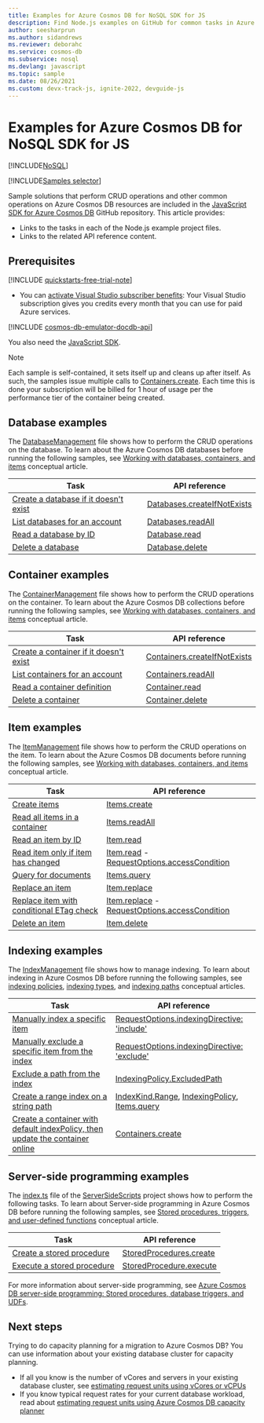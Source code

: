 ```yaml
---
title: Examples for Azure Cosmos DB for NoSQL SDK for JS
description: Find Node.js examples on GitHub for common tasks in Azure Cosmos DB, including CRUD operations.
author: seesharprun
ms.author: sidandrews
ms.reviewer: deborahc
ms.service: cosmos-db
ms.subservice: nosql
ms.devlang: javascript
ms.topic: sample
ms.date: 08/26/2021
ms.custom: devx-track-js, ignite-2022, devguide-js
---
```


# Examples for Azure Cosmos DB for NoSQL SDK for JS

[!INCLUDE[NoSQL](../includes/appliesto-nosql.md)]

[!INCLUDE[Samples selector](includes/samples-selector.md)]

Sample solutions that perform CRUD operations and other common operations on Azure Cosmos DB resources are included in the [JavaScript SDK for Azure Cosmos DB](https://github.com/Azure/azure-sdk-for-js/tree/main/sdk/cosmosdb/cosmos/samples) GitHub repository. This article provides:

- Links to the tasks in each of the Node.js example project files.
- Links to the related API reference content.

## Prerequisites

[!INCLUDE [quickstarts-free-trial-note](../../../includes/quickstarts-free-trial-note.md)]

- You can [activate Visual Studio subscriber benefits](https://azure.microsoft.com/pricing/member-offers/msdn-benefits-details/?ref=microsoft.com&utm_source=microsoft.com&utm_medium=docs&utm_campaign=visualstudio): Your Visual Studio subscription gives you credits every month that you can use for paid Azure services.

[!INCLUDE [cosmos-db-emulator-docdb-api](../includes/cosmos-db-emulator-docdb-api.md)]

You also need the [JavaScript SDK](sdk-nodejs.md).

> [!NOTE]
> Each sample is self-contained, it sets itself up and cleans up after itself. As such, the samples issue multiple calls to [Containers.create](/javascript/api/%40azure/cosmos/containers). Each time this is done your subscription will be billed for 1 hour of usage per the performance tier of the container being created.

## Database examples

The [DatabaseManagement](https://github.com/Azure/azure-cosmos-js/blob/master/samples/DatabaseManagement.ts) file shows how to perform the CRUD operations on the database. To learn about the Azure Cosmos DB databases before running the following samples, see [Working with databases, containers, and items](../resource-model.md) conceptual article.

| Task                                                                                                                                | API reference                                                                                                             |
| ----------------------------------------------------------------------------------------------------------------------------------- | ------------------------------------------------------------------------------------------------------------------------- |
| [Create a database if it doesn't exist](https://github.com/Azure/azure-cosmos-js/blob/master/samples/DatabaseManagement.ts#L12-L14) | [Databases.createIfNotExists](/javascript/api/@azure/cosmos/databases#createifnotexists-databaserequest--requestoptions-) |
| [List databases for an account](https://github.com/Azure/azure-cosmos-js/blob/master/samples/DatabaseManagement.ts#L16-L18)         | [Databases.readAll](/javascript/api/@azure/cosmos/databases#readall-feedoptions-)                                         |
| [Read a database by ID](https://github.com/Azure/azure-cosmos-js/blob/master/samples/DatabaseManagement.ts#L20-L29)                 | [Database.read](/javascript/api/@azure/cosmos/database#read-requestoptions-)                                              |
| [Delete a database](https://github.com/Azure/azure-cosmos-js/blob/master/samples/DatabaseManagement.ts#L31-L32)                     | [Database.delete](/javascript/api/@azure/cosmos/database#delete-requestoptions-)                                          |

## Container examples

The [ContainerManagement](https://github.com/Azure/azure-cosmos-js/blob/master/samples/ContainerManagement.ts) file shows how to perform the CRUD operations on the container. To learn about the Azure Cosmos DB collections before running the following samples, see [Working with databases, containers, and items](../resource-model.md) conceptual article.

| Task                                                                                                                                  | API reference                                                                                                                |
| ------------------------------------------------------------------------------------------------------------------------------------- | ---------------------------------------------------------------------------------------------------------------------------- |
| [Create a container if it doesn't exist](https://github.com/Azure/azure-cosmos-js/blob/master/samples/ContainerManagement.ts#L14-L15) | [Containers.createIfNotExists](/javascript/api/@azure/cosmos/containers#createifnotexists-containerrequest--requestoptions-) |
| [List containers for an account](https://github.com/Azure/azure-cosmos-js/blob/master/samples/ContainerManagement.ts#L17-L21)         | [Containers.readAll](/javascript/api/@azure/cosmos/containers#readall-feedoptions-)                                          |
| [Read a container definition](https://github.com/Azure/azure-cosmos-js/blob/master/samples/ContainerManagement.ts#L23-L26)            | [Container.read](/javascript/api/@azure/cosmos/container#read-requestoptions-)                                               |
| [Delete a container](https://github.com/Azure/azure-cosmos-js/blob/master/samples/ContainerManagement.ts#L28-L30)                     | [Container.delete](/javascript/api/@azure/cosmos/container#delete-requestoptions-)                                           |

## Item examples

The [ItemManagement](https://github.com/Azure/azure-cosmos-js/blob/master/samples/ItemManagement.ts) file shows how to perform the CRUD operations on the item. To learn about the Azure Cosmos DB documents before running the following samples, see [Working with databases, containers, and items](../resource-model.md) conceptual article.

| Task                                                                                                                                | API reference                                                                                                                                           |
| ----------------------------------------------------------------------------------------------------------------------------------- | ------------------------------------------------------------------------------------------------------------------------------------------------------- |
| [Create items](https://github.com/Azure/azure-cosmos-js/blob/master/samples/ItemManagement.ts#L18-L21)                              | [Items.create](/javascript/api/@azure/cosmos/items#create-t--requestoptions-)                                                                           |
| [Read all items in a container](https://github.com/Azure/azure-cosmos-js/blob/master/samples/ItemManagement.ts#L23-L28)             | [Items.readAll](/javascript/api/@azure/cosmos/items#readall-feedoptions-)                                                                               |
| [Read an item by ID](https://github.com/Azure/azure-cosmos-js/blob/master/samples/ItemManagement.ts#L30-L33)                        | [Item.read](/javascript/api/@azure/cosmos/item#read-requestoptions-)                                                                                    |
| [Read item only if item has changed](https://github.com/Azure/azure-cosmos-js/blob/master/samples/ItemManagement.ts#L45-L56)        | [Item.read](/javascript/api/%40azure/cosmos/item) - [RequestOptions.accessCondition](/javascript/api/%40azure/cosmos/requestoptions#accesscondition)    |
| [Query for documents](https://github.com/Azure/azure-cosmos-js/blob/master/samples/ItemManagement.ts#L58-L79)                       | [Items.query](/javascript/api/%40azure/cosmos/items)                                                                                                    |
| [Replace an item](https://github.com/Azure/azure-cosmos-js/blob/master/samples/ItemManagement.ts#L81-L96)                           | [Item.replace](/javascript/api/%40azure/cosmos/item)                                                                                                    |
| [Replace item with conditional ETag check](https://github.com/Azure/azure-cosmos-js/blob/master/samples/ItemManagement.ts#L98-L135) | [Item.replace](/javascript/api/%40azure/cosmos/item) - [RequestOptions.accessCondition](/javascript/api/%40azure/cosmos/requestoptions#accesscondition) |
| [Delete an item](https://github.com/Azure/azure-cosmos-js/blob/master/samples/ItemManagement.ts#L137-L140)                          | [Item.delete](/javascript/api/%40azure/cosmos/item)                                                                                                     |

## Indexing examples

The [IndexManagement](https://github.com/Azure/azure-cosmos-js/blob/master/samples/IndexManagement.ts) file shows how to manage indexing. To learn about indexing in Azure Cosmos DB before running the following samples, see [indexing policies](../index-policy.md), [indexing types](../index-overview.md#types-of-indexes), and [indexing paths](../index-policy.md#include-exclude-paths) conceptual articles.

| Task                                                                                                                                                                     | API reference                                                                                                                                                                        |
| ------------------------------------------------------------------------------------------------------------------------------------------------------------------------ | ------------------------------------------------------------------------------------------------------------------------------------------------------------------------------------ |
| [Manually index a specific item](https://github.com/Azure/azure-cosmos-js/blob/master/samples/IndexManagement.ts#L52-L75)                                                | [RequestOptions.indexingDirective: 'include'](/javascript/api/%40azure/cosmos/requestoptions#indexingdirective)                                                                      |
| [Manually exclude a specific item from the index](https://github.com/Azure/azure-cosmos-js/blob/master/samples/IndexManagement.ts#L17-L29)                               | [RequestOptions.indexingDirective: 'exclude'](/javascript/api/%40azure/cosmos/requestoptions#indexingdirective)                                                                      |
| [Exclude a path from the index](https://github.com/Azure/azure-cosmos-js/blob/master/samples/IndexManagement.ts#L142-L167)                                               | [IndexingPolicy.ExcludedPath](/javascript/api/%40azure/cosmos/indexingpolicy#excludedpaths)                                                                                          |
| [Create a range index on a string path](https://github.com/Azure/azure-cosmos-js/blob/master/samples/IndexManagement.ts#L87-L112)                                        | [IndexKind.Range](/javascript/api/%40azure/cosmos/indexkind), [IndexingPolicy](/javascript/api/%40azure/cosmos/indexingpolicy), [Items.query](/javascript/api/%40azure/cosmos/items) |
| [Create a container with default indexPolicy, then update the container online](https://github.com/Azure/azure-cosmos-js/blob/master/samples/IndexManagement.ts#L13-L15) | [Containers.create](/javascript/api/%40azure/cosmos/containers)                                                                                                                      |

## Server-side programming examples

The [index.ts](https://github.com/Azure/azure-cosmos-js/blob/master/samples/ServerSideScripts/index.ts) file of the [ServerSideScripts](https://github.com/Azure/azure-cosmos-js/tree/master/samples/ServerSideScripts) project shows how to perform the following tasks. To learn about Server-side programming in Azure Cosmos DB before running the following samples, see [Stored procedures, triggers, and user-defined functions](stored-procedures-triggers-udfs.md) conceptual article.

| Task                                                                                                                  | API reference                                                               |
| --------------------------------------------------------------------------------------------------------------------- | --------------------------------------------------------------------------- |
| [Create a stored procedure](https://github.com/Azure/azure-cosmos-js/blob/master/samples/ServerSideScripts/upsert.js) | [StoredProcedures.create](/javascript/api/%40azure/cosmos/storedprocedures) |
| [Execute a stored procedure](https://github.com/Azure/azure-cosmos-js/blob/master/samples/ServerSideScripts/index.ts) | [StoredProcedure.execute](/javascript/api/%40azure/cosmos/storedprocedure)  |

For more information about server-side programming, see [Azure Cosmos DB server-side programming: Stored procedures, database triggers, and UDFs](stored-procedures-triggers-udfs.md).

## Next steps

Trying to do capacity planning for a migration to Azure Cosmos DB? You can use information about your existing database cluster for capacity planning.

- If all you know is the number of vCores and servers in your existing database cluster, see [estimating request units using vCores or vCPUs](../convert-vcore-to-request-unit.md)
- If you know typical request rates for your current database workload, read about [estimating request units using Azure Cosmos DB capacity planner](estimate-ru-with-capacity-planner.md)
